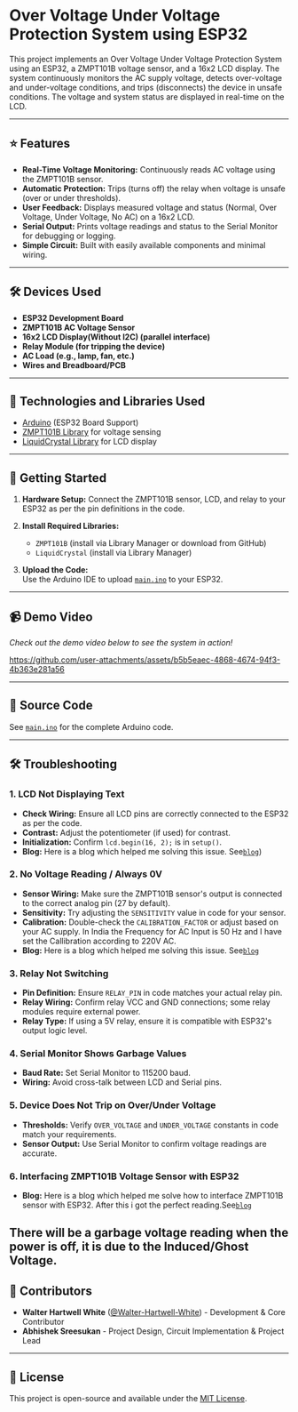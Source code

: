 # Over Voltage Under Voltage Protection System using ESP32

This project implements an Over Voltage Under Voltage Protection System using an ESP32, a ZMPT101B voltage sensor, and a 16x2 LCD display. The system continuously monitors the AC supply voltage, detects over-voltage and under-voltage conditions, and trips (disconnects) the device in unsafe conditions. The voltage and system status are displayed in real-time on the LCD.

---

## ⭐ Features

- **Real-Time Voltage Monitoring:** Continuously reads AC voltage using the ZMPT101B sensor.
- **Automatic Protection:** Trips (turns off) the relay when voltage is unsafe (over or under thresholds).
- **User Feedback:** Displays measured voltage and status (Normal, Over Voltage, Under Voltage, No AC) on a 16x2 LCD.
- **Serial Output:** Prints voltage readings and status to the Serial Monitor for debugging or logging.
- **Simple Circuit:** Built with easily available components and minimal wiring.

---

## 🛠️ Devices Used

- **ESP32 Development Board**
- **ZMPT101B AC Voltage Sensor**
- **16x2 LCD Display(Without I2C) (parallel interface)**
- **Relay Module (for tripping the device)**
- **AC Load (e.g., lamp, fan, etc.)**
- **Wires and Breadboard/PCB**

---

## 🧰 Technologies and Libraries Used

- [Arduino](https://www.arduino.cc/) (ESP32 Board Support)
- [ZMPT101B Library](https://github.com/Abdurraziq/ZMPT101B-arduino.git) for voltage sensing
- [LiquidCrystal Library](https://github.com/arduino-libraries/LiquidCrystal.git) for LCD display

---

## 🚀 Getting Started

1. **Hardware Setup:** Connect the ZMPT101B sensor, LCD, and relay to your ESP32 as per the pin definitions in the code.
2. **Install Required Libraries:**  
   - `ZMPT101B` (install via Library Manager or download from GitHub)
   - `LiquidCrystal` (install via Library Manager)

3. **Upload the Code:**  
   Use the Arduino IDE to upload [`main.ino`](main/main.ino) to your ESP32.

---

## 📹 Demo Video

*Check out the demo video below to see the system in action!*

https://github.com/user-attachments/assets/b5b5eaec-4868-4674-94f3-4b363e281a56

---

## 📄 Source Code

See [`main.ino`](main/main.ino) for the complete Arduino code.

---

## 🛠️ Troubleshooting

### 1. LCD Not Displaying Text

- **Check Wiring:** Ensure all LCD pins are correctly connected to the ESP32 as per the code.
- **Contrast:** Adjust the potentiometer (if used) for contrast.
- **Initialization:** Confirm `lcd.begin(16, 2);` is in `setup()`.
- **Blog:** Here is a blog which helped me solving this issue. See[`blog`](https://www.circuitschools.com/interfacing-16x2-lcd-module-with-esp32-with-and-without-i2c/))

### 2. No Voltage Reading / Always 0V

- **Sensor Wiring:** Make sure the ZMPT101B sensor's output is connected to the correct analog pin (27 by default).
- **Sensitivity:** Try adjusting the `SENSITIVITY` value in code for your sensor.
- **Calibration:** Double-check the `CALIBRATION_FACTOR` or adjust based on your AC supply. In India the Frequency for AC Input is 50 Hz and I have set the Callibration according to 220V AC.
- **Blog:** Here is a blog which helped me solving this issue. See[`blog`]([https://diyprojectslabs.com/interfacing-zmpt101b-voltage-sensor-with-esp32/)

### 3. Relay Not Switching

- **Pin Definition:** Ensure `RELAY_PIN` in code matches your actual relay pin.
- **Relay Wiring:** Confirm relay VCC and GND connections; some relay modules require external power.
- **Relay Type:** If using a 5V relay, ensure it is compatible with ESP32's output logic level.

### 4. Serial Monitor Shows Garbage Values

- **Baud Rate:** Set Serial Monitor to 115200 baud.
- **Wiring:** Avoid cross-talk between LCD and Serial pins.

### 5. Device Does Not Trip on Over/Under Voltage

- **Thresholds:** Verify `OVER_VOLTAGE` and `UNDER_VOLTAGE` constants in code match your requirements.
- **Sensor Output:** Use Serial Monitor to confirm voltage readings are accurate.

### 6. Interfacing ZMPT101B Voltage Sensor with ESP32
- **Blog:** Here is a blog which helped me solve how to interface ZMPT101B sensor with ESP32. After this i got the perfect reading.See[`blog`](https://diyprojectslabs.com/interfacing-zmpt101b-voltage-sensor-with-esp32/)

There will be a garbage voltage reading when the power is off, it is due to the Induced/Ghost Voltage.  
---


## 👥 Contributors

- **Walter Hartwell White** ([@Walter-Hartwell-White](https://github.com/Walter-Hartwell-White)) - Development & Core Contributor 
- **Abhishek Sreesukan** - Project Design, Circuit Implementation & Project Lead

---

## 📜 License

This project is open-source and available under the [MIT License](LICENSE).
